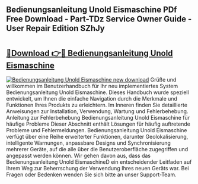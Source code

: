 ## Bedienungsanleitung Unold Eismaschine PDf Free Download - Part-TDz Service Owner Guide - User Repair Edition SZhJy

# <h2><a href="http://df3ozm.blite.top/?on=Bedienungsanleitung+Unold+Eismaschine">🔗Download 👉🔴 Bedienungsanleitung Unold Eismaschine</a></h2>

[![Bedienungsanleitung Unold Eismaschine new download](https://i.imgur.com/lujVjoI.png)](http://df3ozm.blite.top/?on=Bedienungsanleitung+Unold+Eismaschine)
Grüße und willkommen im Benutzerhandbuch für Ihr neu implementiertes System Bedienungsanleitung Unold Eismaschine. Dieses Handbuch wurde speziell entwickelt, um Ihnen die einfache Navigation durch die Merkmale und Funktionen Ihres Produkts zu erleichtern. Im Inneren finden Sie detaillierte Anweisungen zur Installation, Verwendung, Wartung und Fehlerbehebung. Anleitung zur Fehlerbehebung Bedienungsanleitung Unold Eismaschine für häufige Probleme Dieser Abschnitt enthält Lösungen für häufig auftretende Probleme und Fehlermeldungen. Bedienungsanleitung Unold Eismaschine verfügt über eine Reihe erweiterter Funktionen, darunter Geolokalisierung, intelligente Warnungen, anpassbare Designs und Synchronisierung mehrerer Geräte, auf die alle über die Benutzeroberfläche zugegriffen und angepasst werden können. Wir gehen davon aus, dass das Bedienungsanleitung Unold EismaschineD ein entscheidender Leitfaden auf Ihrem Weg zur Beherrschung der Verwendung Ihres neuen Geräts war. Bei Fragen oder Bedenken wenden Sie sich bitte an unser Support-Team.
